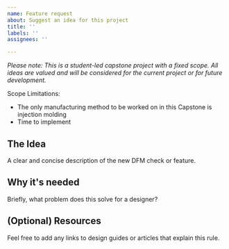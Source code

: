```yaml
---
name: Feature request
about: Suggest an idea for this project
title: ''
labels: ''
assignees: ''

---
```


*Please note: This is a student-led capstone project with a fixed scope. All ideas are valued and will be considered for the current project or for future development.*

Scope Limitations:
- The only manufacturing method to be worked on in this Capstone is injection molding
- Time to implement

## The Idea
A clear and concise description of the new DFM check or feature.

## Why it's needed
Briefly, what problem does this solve for a designer?

## (Optional) Resources
Feel free to add any links to design guides or articles that explain this rule.
